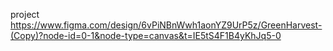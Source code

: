 project
https://www.figma.com/design/6vPiNBnWwh1aonYZ9UrP5z/GreenHarvest-(Copy)?node-id=0-1&node-type=canvas&t=IE5tS4F1B4yKhJq5-0

